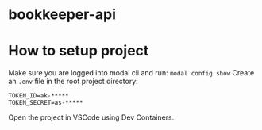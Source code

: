 # bookkeeper-api

# How to setup project

Make sure you are logged into modal cli and run: `modal config show`
Create an `.env` file in the root project directory:
```
TOKEN_ID=ak-*****
TOKEN_SECRET=as-*****
```
Open the project in VSCode using Dev Containers.
